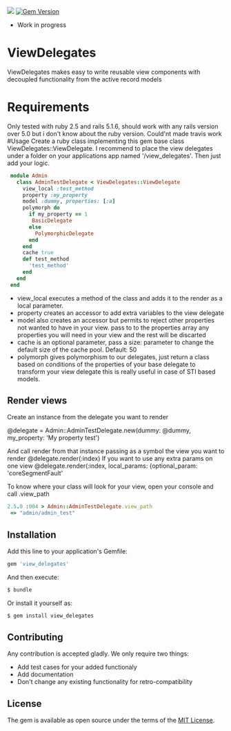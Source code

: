 <a href="https://codeclimate.com/github/coreSegmentFault/view_delegates/maintainability"><img src="https://api.codeclimate.com/v1/badges/a74e2a9f9198b29683a2/maintainability" /></a>
[![Gem Version](https://badge.fury.io/rb/view_delegates.svg)](https://badge.fury.io/rb/view_delegates)
- Work in progress
# ViewDelegates
ViewDelegates makes easy to write reusable view components with decoupled functionality from
the active record models
# Requirements
Only tested with ruby 2.5 and rails 5.1.6, should work with any rails version over 5.0
 but i don't know about the ruby version. Could'nt made travis work 
#Usage
Create a ruby class implementing this gem base class 
ViewDelegates::ViewDelegate. I recommend to place the view delegates
under a folder on your applications app named '/view_delegates'. Then
just add your logic.
```ruby
 module Admin
   class AdminTestDelegate < ViewDelegates::ViewDelegate
     view_local :test_method
     property :my_property
     model :dummy, properties: [:a]
     polymorph do
	   if my_property == 1
		BasicDelegate
	   else
		 PolymorphicDelegate
	   end
     end
     cache true
     def test_method
       'test_method'
     end
   end
 end
```
- view_local executes a method of the class and adds it to the render as a local parameter.
- property creates an accessor to add extra variables to the view delegate
- model also creates an accessor but permits to reject other properties not wanted to have in your view. pass to to the properties array any properties you will need in your view
and the rest will be discarted
- cache is an optional parameter, pass a size: parameter to change the default size of the cache pool. Default: 50  
- polymorph gives polymorphism to our delegates, just return a class based on conditions of the properties of your base delegate to transform your view delegate
 this is really useful in case of STI based models.

## Render views
Create an instance from the delegate you want to render

@delegate = Admin::AdminTestDelegate.new(dummy: @dummy, my_property: 'My property test')

And call render from that instance passing as a symbol the view you want to render
@delegate.render(:index)
If you want to use any extra params on one view
@delegate.render(:index, local_params: {optional_param: 'coreSegmentFault'

To know where your class will look for your view, open your console and call .view_path

```ruby
2.5.0 :004 > Admin::AdminTestDelegate.view_path
 => "admin/admin_test" 

```


## Installation
Add this line to your application's Gemfile:

```ruby
gem 'view_delegates'
```

And then execute:
```bash
$ bundle
```

Or install it yourself as:
```bash
$ gem install view_delegates
```

## Contributing
Any contribution is accepted gladly. We only require two things:
- Add test cases for your added functionaly
- Add documentation
- Don't change any existing functionality for retro-compatibility

## License
The gem is available as open source under the terms of the [MIT License](http://opensource.org/licenses/MIT).
